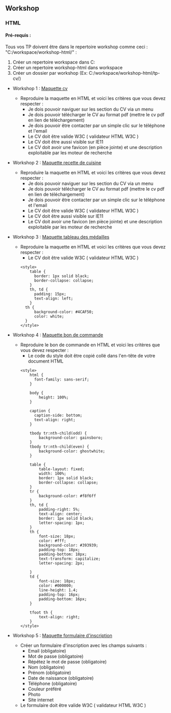 ## Workshop
### HTML

#### Pré-requis :
Tous vos TP doivent être dans le repertoire workshop comme ceci : "C:/workspace/workshop-html/" : 

1. Créer un repertoire workspace dans C:
2. Créer un repertoire workshop-html dans workspace
3. Créer un dossier par workshop (Ex: C:/workspace/workshop-html/tp-cv/)

  - Workshop 1 : [Maquette cv](tp-cv/maquette.pdf)
    - Reproduire la maquette en HTML et voici les critères que vous devez respecter :
        - Je dois pouvoir naviguer sur les section du CV via un menu
        - Je dois pouvoir télécharger le CV au format pdf (mettre le cv pdf en lien de téléchargement)
        - Je dois pouvoir être contacter par un simple clic sur le téléphone et l'email
        - Le CV doit être valide W3C ( validateur HTML W3C )
        - Le CV doit être aussi visible sur IE11
        - Le CV doit avoir une favicon (en pièce jointe) et une description exploitable par les moteur de recherche
              
  - Workshop 2 : [Maquette recette de cuisine](tp-recipe/maquette.pdf)
    - Reproduire la maquette en HTML et voici les critères que vous devez respecter :
        - Je dois pouvoir naviguer sur les section du CV via un menu
        - Je dois pouvoir télécharger le CV au format pdf (mettre le cv pdf en lien de téléchargement)
        - Je dois pouvoir être contacter par un simple clic sur le téléphone et l'email
        - Le CV doit être valide W3C ( validateur HTML W3C )
        - Le CV doit être aussi visible sur IE11
        - Le CV doit avoir une favicon (en pièce jointe) et une description exploitable par les moteur de recherche
  - Workshop 3 : [Maquette tableau des médailles](tp-medal-ranking/maquette.pdf)
    - Reproduire la maquette en HTML et voici les critères que vous devez respecter : 
        - Le CV doit être valide W3C ( validateur HTML W3C )
        ```
        <style>
            table {
              border: 1px solid black;
              border-collapse: collapse;
            }
            th, td {
              padding: 15px;
              text-align: left;
            }
          th {
              background-color: #4CAF50;
              color: white;
          }
        </style>
        ```
  - Workshop 4 : [Maquette bon de commande](tp-purchase-order/maquette.pdf)
    - Reproduire le bon de commande en HTML et voici les critères que vous devez respecter :
        - Le code du style doit être copié collé dans l'en-tête de votre document HTML
        ```
        <style>
            html {
              font-family: sans-serif;
            }

            body {
                height: 100%;
            }

            caption {
              caption-side: bottom;
              text-align: right;
            }

            tbody tr:nth-child(odd) {
                background-color: gainsboro;
            }
            tbody tr:nth-child(even) {
                background-color: ghostwhite;
            }

            table {
                table-layout: fixed;
                width: 100%;
                border: 1px solid black;
                border-collapse: collapse;
            }
            tr {
                background-color: #f8f6ff
            }
            th, td {
                padding-right: 5%;
                text-align: center;
                border: 1px solid black;
                letter-spacing: 1px;
            }
            th {
                font-size: 18px;
                color: #fff;
                background-color: #393939;
                padding-top: 18px;
                padding-bottom: 18px;
                text-transform: capitalize;
                letter-spacing: 2px;

            }
            td {
                font-size: 18px;
                color: #000000;
                line-height: 1.4;
                padding-top: 16px;
                padding-bottom: 16px;
            }

            tfoot th {
                text-align: right;
            }
        </style>
        ``` 
  - Workshop 5 : [Maquette formulaire d'inscription](tp-form/index.html)
    - Créer un formulaire d'inscription avec les champs suivants :
        - Email (obligatoire)
        - Mot de passe (obligatoire)
        - Répétez le mot de passe (obligatoire)
        - Nom (obligatoire)
        - Prénom (obligatoire)
        - Date de naissance  (obligatoire)
        - Téléphone (obligatoire)
        - Couleur préféré
        - Photo
        - Site internet
    - Le formulaire doit être valide W3C ( validateur HTML W3C )
